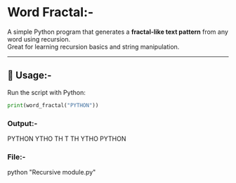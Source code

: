 # Word Fractal:-

A simple Python program that generates a **fractal-like text pattern** from any word using recursion.  
Great for learning recursion basics and string manipulation.

---

## 🚀 Usage:-
Run the script with Python:
```python
print(word_fractal("PYTHON"))
```
### Output:-
PYTHON
YTHO
TH
T
TH
YTHO
PYTHON

### File:-
python "Recursive module.py"
